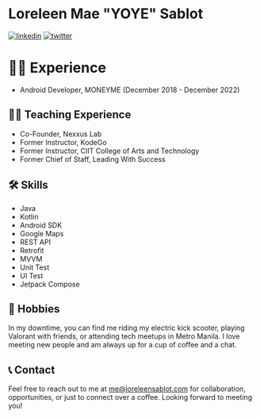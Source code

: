 
# Loreleen Mae "YOYE" Sablot

[![linkedin](https://img.shields.io/badge/linkedin-0A66C2?style=for-the-badge&logo=linkedin&logoColor=white)](https://www.linkedin.com/in/loreleensablot/)
[![twitter](https://img.shields.io/badge/twitter-1DA1F2?style=for-the-badge&logo=twitter&logoColor=white)](https://twitter.com/yoyesablot)

# 👩‍💻 Experience

- Android Developer, MONEYME (December 2018 - December 2022)

## 👩‍🏫 Teaching Experience
- Co-Founder, Nexxus Lab
- Former Instructor, KodeGo
- Former Instructor, CIIT College of Arts and Technology
- Former Chief of Staff, Leading With Success

## 🛠 Skills
- Java
- Kotlin
- Android SDK
- Google Maps
- REST API
- Retrofit
- MVVM
- Unit Test
- UI Test
- Jetpack Compose

## 🛴 Hobbies
In my downtime, you can find me riding my electric kick scooter, playing Valorant with friends, or attending tech meetups in Metro Manila. I love meeting new people and am always up for a cup of coffee and a chat.

## 📞 Contact
Feel free to reach out to me at me@loreleensablot.com for collaboration, opportunities, or just to connect over a coffee. Looking forward to meeting you!
